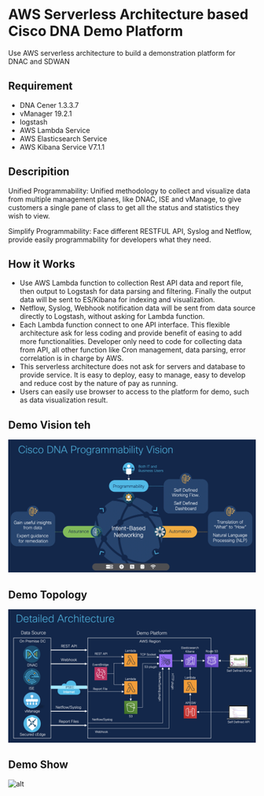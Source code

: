 AWS Serverless Architecture based Cisco DNA Demo Platform
====

Use AWS serverless architecture to build a demonstration platform for DNAC and SDWAN

Requirement 
-----
* DNA Cener 1.3.3.7
* vManager  19.2.1
* logstash
* AWS Lambda Service
* AWS Elasticsearch Service
* AWS Kibana Service V7.1.1


Descripition 
-----
Unified Programmability: Unified methodology to collect and visualize data from multiple management planes, like DNAC, ISE and vManage, to give customers a single pane of class to get all the status and statistics they wish to view.

Simplify Programmability: Face different RESTFUL API, Syslog and Netflow, provide easily programmability for developers what they need.


How it Works
-----
* Use AWS Lambda function to collection Rest API data and report file, then output to Logstash for data parsing and filtering. Finally the output data will be sent to ES/Kibana for indexing and visualization.
* Netflow, Syslog, Webhook notification data will be sent from data source directly to Logstash, without asking for Lambda function.
* Each Lambda function connect to one API interface. This flexible architecture ask for less coding and provide benefit of easing to add more functionalities. Developer only need to code for collecting data from API, all other function like Cron management, data parsing, error correlation is in charge by AWS.
* This serverless architecture does not ask for servers and database to provide service. It is easy to deploy, easy to manage, easy to develop and reduce cost by the nature of pay as running.
* Users can easily use browser to access to the platform for demo, such as data visualization result.

Demo Vision teh
-----


![alt](https://github.com/GC-Younger-Team/AWS-Serverless-Architecture-based-Cisco-DNA-Demo-Platform/blob/main/Demo_Vison.png)


Demo Topology 
-----

![alt](https://github.com/GC-Younger-Team/AWS-Serverless-Architecture-based-Cisco-DNA-Demo-Platform/blob/main/Demo_Topo.png)




Demo Show
-----
![alt](https://github.com/GC-Younger-Team/AWS-Serverless-Architecture-based-Cisco-DNA-Demo-Platform/blob/main/DNA_Demo_Visibility.png)
